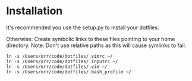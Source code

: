 # Installation

It's recommended you use the setup.py to install your dotfiles.

Otherwise:
Create symbolic links to these files pointing to your home directory. Note: Don't use relative paths as this will cause symlinks to fail.

```
ln -s /Users/orr/code/dotfiles/.vimrc ~/
ln -s /Users/orr/code/dotfiles/.inputrc ~/
ln -s /Users/orr/code/dotfiles/.vim ~/
ln -s /Users/orr/code/dotfiles/.bash_profile ~/
```

